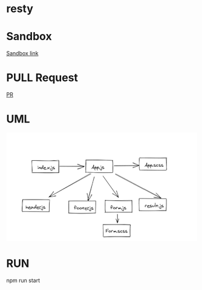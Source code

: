 # resty

# Sandbox 

[Sandbox link](https://codesandbox.io/s/blissful-neumann-9pbky)

# PULL Request 

[PR](https://github.com/AseelAlasaad/resty/pull/1)

# UML

![UML](uml26.PNG)


# RUN

npm run start